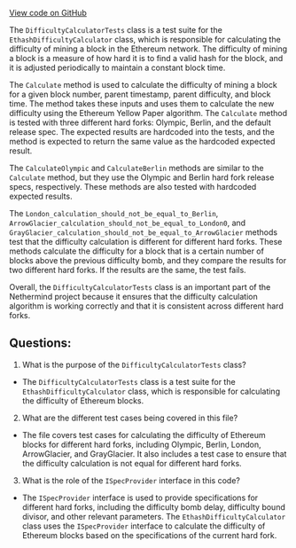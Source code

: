 [View code on GitHub](https://github.com/NethermindEth/nethermind/src/Nethermind/Nethermind.Ethash.Test/DifficultyCalculatorTests.cs)

The `DifficultyCalculatorTests` class is a test suite for the `EthashDifficultyCalculator` class, which is responsible for calculating the difficulty of mining a block in the Ethereum network. The difficulty of mining a block is a measure of how hard it is to find a valid hash for the block, and it is adjusted periodically to maintain a constant block time. 

The `Calculate` method is used to calculate the difficulty of mining a block for a given block number, parent timestamp, parent difficulty, and block time. The method takes these inputs and uses them to calculate the new difficulty using the Ethereum Yellow Paper algorithm. The `Calculate` method is tested with three different hard forks: Olympic, Berlin, and the default release spec. The expected results are hardcoded into the tests, and the method is expected to return the same value as the hardcoded expected result.

The `CalculateOlympic` and `CalculateBerlin` methods are similar to the `Calculate` method, but they use the Olympic and Berlin hard fork release specs, respectively. These methods are also tested with hardcoded expected results.

The `London_calculation_should_not_be_equal_to_Berlin`, `ArrowGlacier_calculation_should_not_be_equal_to_London0`, and `GrayGlacier_calculation_should_not_be_equal_to_ArrowGlacier` methods test that the difficulty calculation is different for different hard forks. These methods calculate the difficulty for a block that is a certain number of blocks above the previous difficulty bomb, and they compare the results for two different hard forks. If the results are the same, the test fails. 

Overall, the `DifficultyCalculatorTests` class is an important part of the Nethermind project because it ensures that the difficulty calculation algorithm is working correctly and that it is consistent across different hard forks.
## Questions: 
 1. What is the purpose of the `DifficultyCalculatorTests` class?
- The `DifficultyCalculatorTests` class is a test suite for the `EthashDifficultyCalculator` class, which is responsible for calculating the difficulty of Ethereum blocks.

2. What are the different test cases being covered in this file?
- The file covers test cases for calculating the difficulty of Ethereum blocks for different hard forks, including Olympic, Berlin, London, ArrowGlacier, and GrayGlacier. It also includes a test case to ensure that the difficulty calculation is not equal for different hard forks.

3. What is the role of the `ISpecProvider` interface in this code?
- The `ISpecProvider` interface is used to provide specifications for different hard forks, including the difficulty bomb delay, difficulty bound divisor, and other relevant parameters. The `EthashDifficultyCalculator` class uses the `ISpecProvider` interface to calculate the difficulty of Ethereum blocks based on the specifications of the current hard fork.